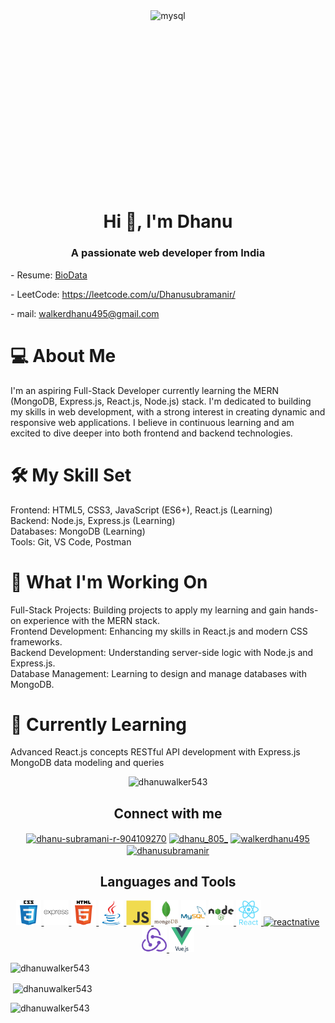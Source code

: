 
 <div style="width:100%;height:0;padding-bottom:56%;position:relative;" align="center"> <img style="blend-mode: screen;" src="https://media0.giphy.com/media/v1.Y2lkPTc5MGI3NjExZm1ueGRhcG41MXllam9vejdwajI2cDlycWswdGh4Z21jZGNxdHU2ciZlcD12MV9pbnRlcm5hbF9naWZfYnlfaWQmY3Q9Zw/wiIWl98xLZZS34ReYf/giphy.gif" alt="mysql" width="800"  /></div>
<h1 align="center">Hi 👋, I'm Dhanu</h1>
<h3 align="center">A passionate web developer from India</h3>
<p>- Resume: <a href="https://drive.google.com/file/d/1Dwb5833dhRQvyeRXVQNEXIEutRw_tvSO/view?usp=sharing">BioData</a></p>
<p>- LeetCode: <a href="https://leetcode.com/u/Dhanusubramanir/">https://leetcode.com/u/Dhanusubramanir/</a></p>
<p>- mail: <a href="walkerdhanu495@gmail.com">walkerdhanu495@gmail.com</a></p>
<p align="center"><h1>💻 About Me</h1>
I'm an aspiring Full-Stack Developer currently learning the MERN (MongoDB, Express.js, React.js, Node.js) stack. I'm dedicated to building my skills in web development, with a strong interest in creating dynamic and responsive web applications. I believe in continuous learning and am excited to dive deeper into both frontend and backend technologies.<br>

<h1>🛠️ My Skill Set</h1>
Frontend: HTML5, CSS3, JavaScript (ES6+), React.js (Learning) <br>
Backend: Node.js, Express.js (Learning)<br>
Databases: MongoDB (Learning)<br>
Tools: Git, VS Code, Postman
<h1>🌟 What I'm Working On</h1>
Full-Stack Projects: Building projects to apply my learning and gain hands-on experience with the MERN stack.<br>
Frontend Development: Enhancing my skills in React.js and modern CSS frameworks.<br>
Backend Development: Understanding server-side logic with Node.js and Express.js.<br>
Database Management: Learning to design and manage databases with MongoDB.<br>
<h1>🌱 Currently Learning</h1>
Advanced React.js concepts
RESTful API development with Express.js
MongoDB data modeling and queries
</p>
<p align="center"> <img src="https://komarev.com/ghpvc/?username=dhanuwalker543&label=Profile%20views&color=0e75b6&style=flat" alt="dhanuwalker543" /> </p>
<h2 align="center">Connect with me</h2>
<p align="center">
<a href="https://linkedin.com/in/dhanu-subramani-r-904109270" target="blank"><img align="center" src="https://raw.githubusercontent.com/rahuldkjain/github-profile-readme-generator/master/src/images/icons/Social/linked-in-alt.svg" alt="dhanu-subramani-r-904109270" height="30" width="40" /></a>
<a href="https://instagram.com/dhanu_805_" target="blank"><img align="center" src="https://raw.githubusercontent.com/rahuldkjain/github-profile-readme-generator/master/src/images/icons/Social/instagram.svg" alt="dhanu_805_" height="30" width="40" /></a>
<a href="https://www.hackerrank.com/walkerdhanu495" target="blank"><img align="center" src="https://raw.githubusercontent.com/rahuldkjain/github-profile-readme-generator/master/src/images/icons/Social/hackerrank.svg" alt="walkerdhanu495" height="30" width="40" /></a>
<a href="https://www.leetcode.com/dhanusubramanir" target="blank"><img align="center" src="https://raw.githubusercontent.com/rahuldkjain/github-profile-readme-generator/master/src/images/icons/Social/leet-code.svg" alt="dhanusubramanir" height="30" width="40" /></a>
</p>

<h2 align="center">Languages and Tools</h2>
<p align="center"> <a href="https://www.w3schools.com/css/" target="_blank" rel="noreferrer"> <img src="https://raw.githubusercontent.com/devicons/devicon/master/icons/css3/css3-original-wordmark.svg" alt="css3" width="40" height="40"/> </a> <a href="https://expressjs.com" target="_blank" rel="noreferrer"> <img src="https://raw.githubusercontent.com/devicons/devicon/master/icons/express/express-original-wordmark.svg" alt="express" width="40" height="40"/> </a> <a href="https://www.w3.org/html/" target="_blank" rel="noreferrer"> <img src="https://raw.githubusercontent.com/devicons/devicon/master/icons/html5/html5-original-wordmark.svg" alt="html5" width="40" height="40"/> </a> <a href="https://www.java.com" target="_blank" rel="noreferrer"> <img src="https://raw.githubusercontent.com/devicons/devicon/master/icons/java/java-original.svg" alt="java" width="40" height="40"/> </a> <a href="https://developer.mozilla.org/en-US/docs/Web/JavaScript" target="_blank" rel="noreferrer"> <img src="https://raw.githubusercontent.com/devicons/devicon/master/icons/javascript/javascript-original.svg" alt="javascript" width="40" height="40"/> </a> <a href="https://www.mongodb.com/" target="_blank" rel="noreferrer"> <img src="https://raw.githubusercontent.com/devicons/devicon/master/icons/mongodb/mongodb-original-wordmark.svg" alt="mongodb" width="40" height="40"/> </a> <a href="https://www.mysql.com/" target="_blank" rel="noreferrer"> <img src="https://raw.githubusercontent.com/devicons/devicon/master/icons/mysql/mysql-original-wordmark.svg" alt="mysql" width="40" height="40"/> </a> <a href="https://nodejs.org" target="_blank" rel="noreferrer"> <img src="https://raw.githubusercontent.com/devicons/devicon/master/icons/nodejs/nodejs-original-wordmark.svg" alt="nodejs" width="40" height="40"/> </a> <a href="https://reactjs.org/" target="_blank" rel="noreferrer"> <img src="https://raw.githubusercontent.com/devicons/devicon/master/icons/react/react-original-wordmark.svg" alt="react" width="40" height="40"/> </a> <a href="https://reactnative.dev/" target="_blank" rel="noreferrer"> <img src="https://reactnative.dev/img/header_logo.svg" alt="reactnative" width="40" height="40"/> </a> <a href="https://redux.js.org" target="_blank" rel="noreferrer"> <img src="https://raw.githubusercontent.com/devicons/devicon/master/icons/redux/redux-original.svg" alt="redux" width="40" height="40"/> </a> <a href="https://vuejs.org/" target="_blank" rel="noreferrer"> <img src="https://raw.githubusercontent.com/devicons/devicon/master/icons/vuejs/vuejs-original-wordmark.svg" alt="vuejs" width="40" height="40"/> </a> </p>

<p align="left"><img  src="https://github-readme-stats.vercel.app/api/top-langs?username=dhanuwalker543&show_icons=true&locale=en&layout=compact" alt="dhanuwalker543" /></p>
<p float="right">&nbsp;<img align="center" src="https://github-readme-stats.vercel.app/api?username=dhanuwalker543&show_icons=true&locale=en" alt="dhanuwalker543" /></p>
<p align="left"><img src="https://github-readme-streak-stats.herokuapp.com/?user=dhanuwalker543&" alt="dhanuwalker543" /></p>


